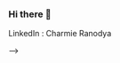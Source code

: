 ### Hi there 👋

<!--
**CharmieRanodya/CharmieRanodya** is a ✨ _special_ ✨ repository because its `README.md` (this file) appears on your GitHub profile.

Here are some ideas to get you started:

- 👋 Hi, I’m @CharmieRanodya
- 🔭 I’m currently working on Data Sciene
- 🌱 I’m currently learning Data Science, Machine Learning, Python
- 👯 I’m looking to collaborate on above mentioned topics
- 📫 How to reach me: --> LinkedIn : Charmie Ranodya
-->
